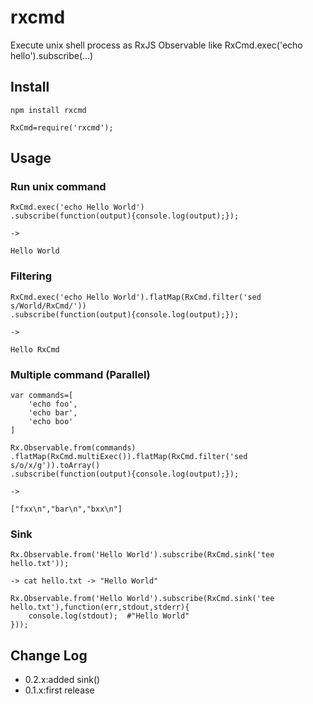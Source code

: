 rxcmd
==========

Execute unix shell process as RxJS Observable like RxCmd.exec('echo hello').subscribe(...)

## Install

```
npm install rxcmd
```

```
RxCmd=require('rxcmd');
```

## Usage

### Run unix command

```
RxCmd.exec('echo Hello World')
.subscribe(function(output){console.log(output);});

->

Hello World
```

### Filtering 

```
RxCmd.exec('echo Hello World').flatMap(RxCmd.filter('sed s/World/RxCmd/'))
.subscribe(function(output){console.log(output);});

->

Hello RxCmd
```

### Multiple command (Parallel)

```
var commands=[
	'echo foo',
	'echo bar',
	'echo boo'
]

Rx.Observable.from(commands)
.flatMap(RxCmd.multiExec()).flatMap(RxCmd.filter('sed s/o/x/g')).toArray()
.subscribe(function(output){console.log(output);});

->

["fxx\n","bar\n","bxx\n"]
```

### Sink

```
Rx.Observable.from('Hello World').subscribe(RxCmd.sink('tee hello.txt'));

-> cat hello.txt -> "Hello World"

Rx.Observable.from('Hello World').subscribe(RxCmd.sink('tee hello.txt'),function(err,stdout,stderr){
	console.log(stdout);  #"Hello World"
}));
```

## Change Log

- 0.2.x:added sink()
- 0.1.x:first release
